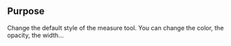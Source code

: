 ## Purpose

Change the default style of the measure tool. You can change the color, the opacity, the width...